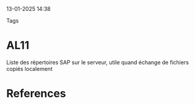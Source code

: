 13-01-2025 14:38

Tags 

# AL11

Liste des répertoires SAP sur le serveur, utile quand échange de fichiers copiés localement
# References
